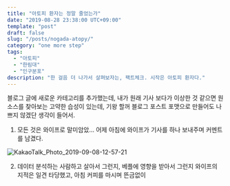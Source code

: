 ```yaml
---
title: "아토피 환자는 정말 줄었는가"
date: "2019-08-28 23:38:00 UTC+09:00"
template: "post"
draft: false
slug: "/posts/nogada-atopy/"
category: "one more step"
tags:
  - "아토피"
  - "한림대"
  - "인구분포"
description: "한 걸음 더 나가서 살펴보자는, 팩트체크. 시작은 아토피 환자다."
---
```


블로그 글에 새로운 카테고리를 추가했는데, 내가 원래 기사 보다가 이상한 것 같으면 원 소스를 찾아보는 고약한 습성이 있는데, 기왕 할꺼 블로그 포스트 포맷으로 만들어도 나쁘지 않겠단 생각이 들어서.

1. 모든 것은 와이프로 말미암았... 어제 아침에 와이프가 기사를 하나 보내주며 커멘트를 남겼다. 

![KakaoTalk_Photo_2019-09-08-12-57-21](https://user-images.githubusercontent.com/8993099/64483117-5f46fc80-d238-11e9-865a-ba76cf76783b.jpeg)

2. 데이터 분석하는 사람하고 살아서 그런지, 베플에 영향을 받아서 그런지 와이프의 지적은 일견 타당했고, 아침 커피를 마시며 뜬금없이 